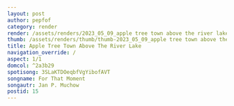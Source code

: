 ```yaml
---
layout: post
author: pepfof
category: render
render: /assets/renders/2023_05_09_apple tree town above the river lake.png
thumb: /assets/renders/thumb/thumb-2023_05_09_apple tree town above the river lake.png
title: Apple Tree Town Above The River Lake
navigation_override: /
aspect: 1/1
domcol: ^2a3b29
spotisong: 3SLaKTDOeqbfVgYibofAVT
songname: For That Moment
songautr: Jan P. Muchow
postid: 15
---
```


<!--USER BEGIN 1-->

<!--USER END 1-->

<!--more-->
<!--USER BEGIN 2-->

<!--USER END 2-->

